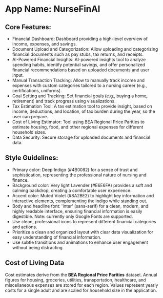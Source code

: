 # **App Name**: NurseFinAI

## Core Features:

- Financial Dashboard: Dashboard providing a high-level overview of income, expenses, and savings.
- Document Upload and Categorization: Allow uploading and categorizing financial documents such as pay stubs, tax returns, and receipts.
- AI-Powered Financial Insights: AI-powered insights tool to analyze spending habits, identify potential savings, and offer personalized financial recommendations based on uploaded documents and user input.
- Manual Transaction Tracking: Allow to manually track income and expenses with custom categories tailored to a nursing career (e.g., certifications, uniforms).
- Goal Setting and Tracking: Set financial goals (e.g., buying a home, retirement) and track progress using visualizations.
- Tax Estimation Tool: A tax estimation tool to provide insight, based on income, deductions, and location, of tax burden during the year, so the user can prepare.
- Cost of Living Estimator: Tool using BEA Regional Price Parities to estimate housing, food, and other regional expenses for different household sizes.
- Data Security: Secure storage for uploaded documents and financial data.

## Style Guidelines:

- Primary color: Deep Indigo (#4B0082) for a sense of trust and sophistication, representing the professional nature of nursing and finance.
- Background color: Very light Lavender (#E6E6FA) provides a soft and calming backdrop, creating a comfortable user experience.
- Accent color: Muted Violet (#8A2BE2) to highlight key information and interactive elements, complementing the indigo while standing out.
- Body and headline font: 'Inter' (sans-serif) for a clean, modern, and highly readable interface, ensuring financial information is easily digestible. Note: currently only Google Fonts are supported.
- Use clean, professional icons to represent different financial categories and actions.
- Prioritize a clean and organized layout with clear data visualization for easy understanding of financial information.
- Use subtle transitions and animations to enhance user engagement without being distracting.

## Cost of Living Data

Cost estimates derive from the **BEA Regional Price Parities** dataset. Annual
figures for housing, groceries, utilities, transportation, healthcare, and
miscellaneous expenses are stored for each region. Values represent yearly
costs for a single adult and are scaled for household size in the application.
